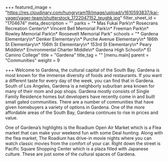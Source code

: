 +++
featured_image = "https://res.cloudinary.com/hungryram19/image/upload/v1610593837/kai-yager/yager-team/shutterstock_1722047152_teughk.jpg"
filter_sheet_id = "1704674"
meta_description = ""
parks = "* Mas Fukai Park\n* Rosecrans Recreation Center\n* Vincent Bell Memorial Park\n* Freeman Park\n* Rowley Memorial Park\n* Roosevelt Memorial Park"
schools = "* Gardena Elementary\n* Denker Elementary\n* Purche Avenue Elementary\n* 186th St Elementary\n* 156th St Elementary\n* 153rd St Elementary\n* Peary Middle\n* Environmental Charter Middle\n* Gardena High School\n* El Camino College"
title = "Gardena"
title_tag = ""
[menu.main]
parent = "Communities"
weight = 9

+++
Welcome to Gardena, the cultural capital of the South Bay. Gardena is most known for the immense diversity of foods and restaurants. If you want a different taste for every day of the week, you can find that in Gardena. South of Los Angeles, Gardena is a neighborly suburban area known for many of their mom and pop shops. Gardena mostly consists of Single Family Residence homes but developers have recently come in and built small gated communities. There are a number of communities that have given homebuyers a variety of options in Gardena. One of the more affordable areas of the South Bay, Gardena continues to rise in prices and value.

One of Gardena’s highlights is the Roadium Open Air Market which is a Flea market that can make your weekend fun with some Deal hunting. Along with the flea market, The Roadium has drive-in movie nights where you can watch classic movies from the comfort of your car. Right down the street is Pacific Square Shopping Center which is a plaza filled with Japanese culture. These are just some of the cultural spaces of Gardena.